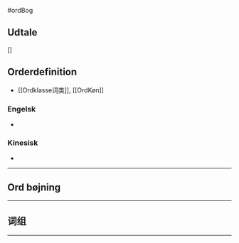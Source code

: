 #ordBog 


## Udtale
[]  


## Orderdefinition
- [[Ordklasse词类]], [[OrdKøn]]

### Engelsk
- 

### Kinesisk
- 

---

## Ord bøjning


---

## 词组  


---

